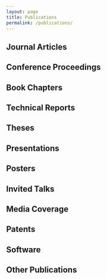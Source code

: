 ```yaml
---
layout: page
title: Publications
permalink: /publications/
---
```


## Journal Articles

## Conference Proceedings

## Book Chapters

## Technical Reports

## Theses

## Presentations

## Posters

## Invited Talks

## Media Coverage

## Patents

## Software

## Other Publications
